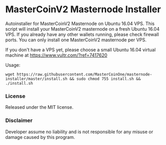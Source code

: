 # MasterCoinV2 Masternode Installer

Autoinstaller for MasterCoinV2 Masternode on Ubuntu 16.04 VPS. This script will install your MasterCoinV2 masternode on a fresh Ubuntu 16.04 VPS. If you already have any other wallets running, please check firewall ports. You can only install one MasterCoinV2 masternode per VPS. 

If you don't have a VPS yet, please choose a small Ubuntu 16.04 virtual machine at https://www.vultr.com/?ref=7417620

Usage:

```
wget https://raw.githubusercontent.com/MasterCoinOne/masternode-installer/master/install.sh && sudo chmod 755 install.sh && ./install.sh
```
    
### License

Released under the MIT license.

### Disclaimer

Developer assume no liability and is not responsible for any misuse or damage caused by this program. 
